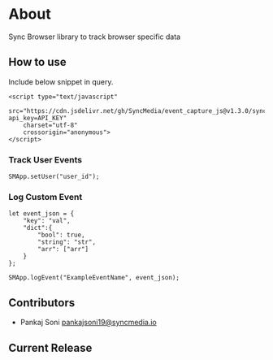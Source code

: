 # About

Sync Browser library to track browser specific data

## How to use

Include below snippet in query. 

```
<script type="text/javascript" 
    src="https://cdn.jsdelivr.net/gh/SyncMedia/event_capture_js@v1.3.0/sync_media_event_capture.min.js?api_key=API_KEY" 
    charset="utf-8" 
    crossorigin="anonymous">
</script>
```

### Track User Events

```
SMApp.setUser("user_id");
```

### Log Custom Event

```
let event_json = {
    "key": "val",
    "dict":{
        "bool": true,
        "string": "str",
        "arr": ["arr"]
    }
};

SMApp.logEvent("ExampleEventName", event_json);
```

## Contributors

* Pankaj Soni <pankajsoni19@syncmedia.io>

## Current Release


